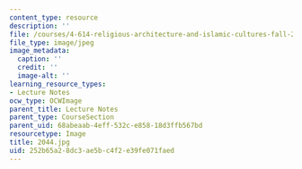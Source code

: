 ```yaml
---
content_type: resource
description: ''
file: /courses/4-614-religious-architecture-and-islamic-cultures-fall-2002/252b65a28dc3ae5bc4f2e39fe071faed_2044.jpg
file_type: image/jpeg
image_metadata:
  caption: ''
  credit: ''
  image-alt: ''
learning_resource_types:
- Lecture Notes
ocw_type: OCWImage
parent_title: Lecture Notes
parent_type: CourseSection
parent_uid: 68abeaab-4eff-532c-e858-18d3ffb567bd
resourcetype: Image
title: 2044.jpg
uid: 252b65a2-8dc3-ae5b-c4f2-e39fe071faed
---
```

